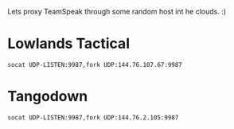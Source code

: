 Lets proxy TeamSpeak through some random host int he clouds. :)
# Lowlands Tactical
`socat UDP-LISTEN:9987,fork UDP:144.76.107.67:9987`

# Tangodown
`socat UDP-LISTEN:9987,fork UDP:144.76.2.105:9987`
